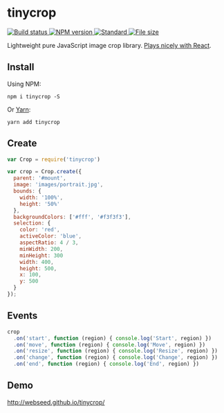 # tinycrop

<a href="https://circleci.com/gh/WebSeed/tinycrop">
  <img
    src="https://circleci.com/gh/WebSeed/tinycrop.svg?style=shield"
    alt="Build status" />
</a>
<a href="https://npmjs.org/package/tinycrop">
  <img
    src="https://img.shields.io/npm/v/tinycrop.svg?style=flat-square"
    alt="NPM version" />
</a>
<a href="https://standardjs.com">
  <img
    src="https://img.shields.io/badge/code%20style-standard-brightgreen.svg?style=flat-square"
    alt="Standard" />
</a>
<a href="https://unpkg.com/tinycrop/dist/tinycrop.min.js">
   <img
    src="https://badge-size.herokuapp.com/WebSeed/tinycrop/master/dist/tinycrop.min.js.svg?compression=gzip"
    alt="File size" />
</a>

Lightweight pure JavaScript image crop library. [Plays nicely with React](http://webseed.github.io/crop/react-example).

## Install

Using NPM:
```
npm i tinycrop -S
```

Or [Yarn](https://yarnpkg.com):
```
yarn add tinycrop
```

## Create

```js
var Crop = require('tinycrop')

var crop = Crop.create({
  parent: '#mount',
  image: 'images/portrait.jpg',
  bounds: {
    width: '100%',
    height: '50%'
  },
  backgroundColors: ['#fff', '#f3f3f3'],
  selection: {
    color: 'red',
    activeColor: 'blue',
    aspectRatio: 4 / 3,
    minWidth: 200,
    minHeight: 300
    width: 400,
    height: 500,
    x: 100,
    y: 500
  }
});
```

## Events

```js
crop
  .on('start', function (region) { console.log('Start', region) })
  .on('move', function (region) { console.log('Move', region) })
  .on('resize', function (region) { console.log('Resize', region) })
  .on('change', function (region) { console.log('Change', region) })
  .on('end', function (region) { console.log('End', region) })
```

## Demo

http://webseed.github.io/tinycrop/
